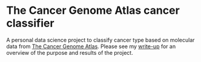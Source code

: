 # The Cancer Genome Atlas cancer classifier

A personal data science project to classify cancer type based on molecular data from [The Cancer Genome Atlas](https://cancergenome.nih.gov/). Please see my [write-up](scripts/overview.ipynb) for an overview of the purpose and results of the project.